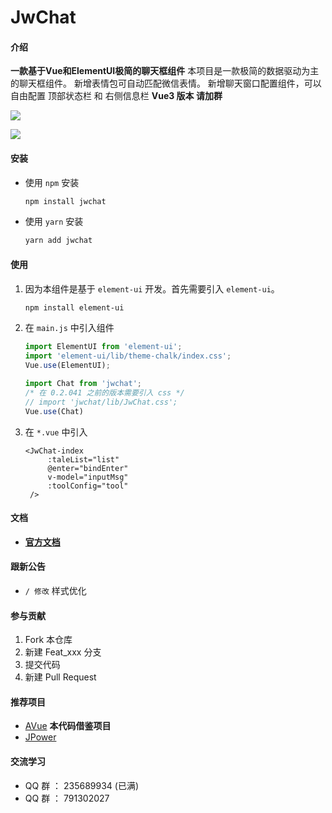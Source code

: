 # JwChat

<!-- <p align="center">
  <a href="https://gitee.com/CodeGI/chat" rel="nofollow">
    <img src="https://img.shields.io/badge/JwChat-NPM-red" alt="JwChat css js vue 聊天组件">
  </a>
</p> -->

#### 介绍

**一款基于Vue和ElementUI极简的聊天框组件**
本项目是一款极简的数据驱动为主的聊天框组件。
新增表情包可自动匹配微信表情。
新增聊天窗口配置组件，可以自由配置 顶部状态栏 和 右侧信息栏
**Vue3 版本 请加群**

![](https://img-blog.csdnimg.cn/20210307230254986.gif)


![](https://img-blog.csdnimg.cn/20210307230254368.gif)

#### 安装

* 使用 `npm` 安装

  ``` bash
  npm install jwchat
  ```

* 使用 `yarn` 安装

  ``` bash
  yarn add jwchat
  ```

#### 使用

1. 因为本组件是基于 `element-ui` 开发。首先需要引入  `element-ui`。

   ```bash
   npm install element-ui
   ```

2. 在 `main.js` 中引入组件

   ``` js
   import ElementUI from 'element-ui';
   import 'element-ui/lib/theme-chalk/index.css';
   Vue.use(ElementUI);
   
   import Chat from 'jwchat';
   /* 在 0.2.041 之前的版本需要引入 css */
   // import 'jwchat/lib/JwChat.css';
   Vue.use(Chat)
   ```

3. 在 `*.vue` 中引入

   ``` vue
   <JwChat-index
        :taleList="list"
        @enter="bindEnter"
        v-model="inputMsg"
        :toolConfig="tool"
    />
   ```
   
#### 文档
* [**官方文档**](https://codegi.gitee.io/jwchatdoc/)

#### 跟新公告

- `/ 修改` 样式优化

#### 参与贡献

1.  Fork 本仓库
2.  新建 Feat_xxx 分支
3.  提交代码
4.  新建 Pull Request

#### 推荐项目

* [AVue](https://avuejs.com/) **本代码借鉴项目**
* [JPower](https://gitee.com/gdzWork/JPower)

#### 交流学习

- QQ 群 ： 235689934 (已满)
- QQ 群 ： 791302027
